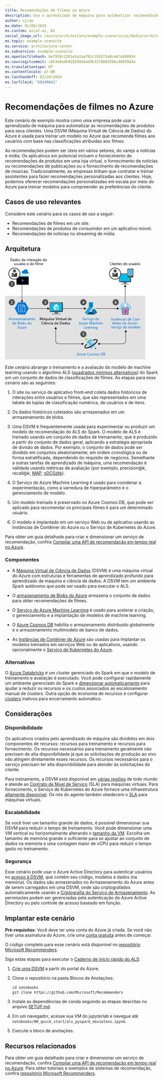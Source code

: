 ```yaml
---
title: Recomendações de filmes no Azure
description: Use o aprendizado de máquina para automatizar recomendações de filmes, produtos ou qualquer outro item usando o aprendizado de máquina e as DSVM (Máquinas Virtuais de Ciência de Dados) do Azure para treinar um modelo no Azure.
author: njray
ms.date: 01/09/2019
ms.custom: azcat-ai, AI
social_image_url: /azure/architecture/example-scenario/ai/media/architecture-movie-recommender.png
ms.topic: example-scenario
ms.service: architecture-center
ms.subservice: example-scenario
ms.openlocfilehash: be7959c1201e3a2aaf92c192d73a0ca47a990934
ms.sourcegitcommit: c053e6edb429299a0ad9b327888d596c48859d4a
ms.translationtype: HT
ms.contentlocale: pt-BR
ms.lasthandoff: 03/20/2019
ms.locfileid: "58249641"
---
```

# <a name="movie-recommendations-on-azure"></a>Recomendações de filmes no Azure

Este cenário de exemplo mostra como uma empresa pode usar o aprendizado de máquina para automatizar as recomendações de produtos para seus clientes. Uma DSVM (Máquina Virtual de Ciência de Dados) do Azure é usada para treinar um modelo no Azure que recomenda filmes aos usuários com base nas classificações atribuídas aos filmes.

As recomendações podem ser úteis em vários setores, do varejo a notícias e mídia. Os aplicativos em potencial incluem o fornecimento de recomendações de produtos em uma loja virtual, o fornecimento de notícias ou recomendações de publicações ou o fornecimento de recomendações de músicas. Tradicionalmente, as empresas tinham que contratar e treinar assistentes para fazer recomendações personalizadas aos clientes. Hoje, podemos oferecer recomendações personalizadas em escala por meio do Azure para treinar modelos para compreender as preferências do cliente.

## <a name="relevant-use-cases"></a>Casos de uso relevantes

Considere este cenário para os casos de uso a seguir:

* Recomendações de filmes em um site.
* Recomendações de produtos de consumidor em um aplicativo móvel.
* Recomendações de notícias no streaming de mídia.

## <a name="architecture"></a>Arquitetura

![Arquitetura de um modelo de machine learning para treinamento de recomendações de filmes][architecture]

Este cenário abrange o treinamento e a avaliação do modelo de machine learning usando o algoritmo ALS ([quadrados mínimos alternativos][als]) do Spark em um conjunto de dados de classificações de filmes. As etapas para esse cenário são as seguintes:

1. O site ou serviço de aplicativo front-end coleta dados históricos de interações entre usuários e filmes, que são representados em uma tabela de tuplas de classificação numérica, de usuários e de itens.

2. Os dados históricos coletados são armazenados em um armazenamento de blobs.

3. Uma DSVM é frequentemente usada para experimentar ou produzir um modelo de recomendação do ALS do Spark. O modelo de ALS é treinado usando um conjunto de dados de treinamento, que é produzido a partir do conjunto de dados geral, aplicando a estratégia apropriada de divisão de dados. Por exemplo, o conjunto de dados pode ser dividido em conjuntos aleatoriamente, em ordem cronológica ou de forma estratificada, dependendo do requisito de negócios. Semelhante a outras tarefas de aprendizado de máquina, uma recomendação é validada usando métricas de avaliação (por exemplo, precision\@*k*, recall\@*k*, [MAP][map], [nDCG\@k][ndcg]).

4. O Serviço do Azure Machine Learning é usado para coordenar a experimentação, como a varredura de hiperparâmetro e o gerenciamento de modelo.

5. Um modelo treinado é preservado no Azure Cosmos DB, que pode ser aplicado para recomendar os principais filmes *k* para um determinado usuário.

6. O modelo é implantado em um serviço Web ou de aplicativo usando as Instâncias de Contêiner do Azure ou o Serviço de Kubernetes do Azure.

Para obter um guia detalhado para criar e dimensionar um serviço de recomendação, confira [Compilar uma API de recomendação em tempo real no Azure][ref-arch].

### <a name="components"></a>Componentes

* A [Máquina Virtual de Ciência de Dados][dsvm] (DSVM) é uma máquina virtual do Azure com estruturas e ferramentas de aprendizado profundo para aprendizado de máquina e ciência de dados. A DSVM tem um ambiente Spark autônomo que pode ser usado para executar o ALS.

* O [armazenamento de Blobs do Azure][blob] armazena o conjunto de dados para obter recomendações de filmes.

* O [Serviço do Azure Machine Learning][mls] é usado para acelerar a criação, o gerenciamento e a implantação de modelos de machine learning.

* O [Azure Cosmos DB][cosmosdb] habilita o armazenamento distribuído globalmente e o armazenamento multimodelo de banco de dados.

* As [Instâncias de Contêiner do Azure][aci] são usadas para implantar os modelos treinados em serviços Web ou de aplicativos, usando opcionalmente o [Serviço de Kubernetes do Azure][aks].

### <a name="alternatives"></a>Alternativas

O [Azure Databricks][databricks] é um cluster gerenciado do Spark em que o modelo de treinamento e avaliação é executado. Você pode configurar rapidamente um ambiente gerenciado do Spark e [dimensionar automaticamente][autoscale] para ajudar a reduzir os recursos e os custos associados ao escalonamento manual de clusters. Outra opção de economia de recursos é configurar [clusters][clusters] inativos para encerramento automático.

## <a name="considerations"></a>Considerações

### <a name="availability"></a>Disponibilidade

Os aplicativos criados pelo aprendizado de máquina são divididos em dois componentes de recursos: recursos para treinamento e recursos para fornecimento. Os recursos necessários para treinamento geralmente não precisam de alta disponibilidade já que as solicitações de produção ao vivo não atingem diretamente esses recursos. Os recursos necessários para o serviço precisam ter alta disponibilidade para atender às solicitações do cliente.

Para treinamento, a DSVM está disponível em [várias regiões][regions] de todo mundo e atende ao [Contrato de Nível de Serviço][sla] (SLA) para máquinas virtuais. Para fornecimento, o Serviço de Kubernetes do Azure fornece uma infraestrutura [altamente disponível][ha]. Os nós do agente também obedecem o [SLA][sla-aks] para máquinas virtuais.

### <a name="scalability"></a>Escalabilidade

Se você tiver um tamanho grande de dados, é possível dimensionar sua DSVM para reduzir o tempo de treinamento. Você pode dimensionar uma VM vertical ou horizontalmente alterando o [tamanho da VM][vm-size]. Escolha um tamanho de memória grande o suficiente para se ajustar ao conjunto de dados na memória e uma contagem maior de vCPU para reduzir o tempo gasto no treinamento.

### <a name="security"></a>Segurança

Esse cenário pode usar o Azure Active Directory para autenticar usuários no [acesso à DSVM][dsvm-id], que contém seu código, modelos e dados (na memória). Os dados são armazenados no Armazenamento do Azure antes de serem carregados em uma DSVM, onde são criptografados automaticamente usando a [Criptografia do Serviço de Armazenamento][storage-security]. As permissões podem ser gerenciadas pela autenticação do Azure Active Directory ou pelo controle de acesso baseado em função.

## <a name="deploy-this-scenario"></a>Implantar este cenário

**Pré-requisitos**: Você deve ter uma conta do Azure já criada. Se você não tiver uma assinatura do Azure, crie uma [conta gratuita][free] antes de começar.

O código completo para esse cenário está disponível no [repositório Microsoft Recommenders][github].

Siga estas etapas para executar o [Caderno de início rápido do ALS][notebook]:

1. [Crie uma DSVM][dsvm-ubuntu] a partir do portal do Azure.

2. Clone o repositório na pasta Blocos de Anotações:

    ```shell
    cd notebooks
    git clone https://github.com/Microsoft/Recommenders
    ```

3. Instale as dependências de conda seguindo as etapas descritas no arquivo [SETUP.md][setup].

4. Em um navegador, acesse sua VM do jupyterlab e navegue até `notebooks/00_quick_start/als_pyspark_movielens.ipynb`.

5. Execute o bloco de anotações.

## <a name="related-resources"></a>Recursos relacionados

Para obter um guia detalhado para criar e dimensionar um serviço de recomendação, confira [Compilar uma API de recomendação em tempo real no Azure][ref-arch]. Para obter tutoriais e exemplos de sistemas de recomendação, confira [repositório Microsoft Recommenders][github].

[architecture]: ./media/architecture-movie-recommender.png
[aci]: /azure/container-instances/container-instances-overview
[aad]: /azure/active-directory-b2c/active-directory-b2c-overview
[aks]: /azure/aks/intro-kubernetes
[als]: https://spark.apache.org/docs/latest/ml-collaborative-filtering.html
[autoscale]: https://docs.azuredatabricks.net/user-guide/clusters/sizing.html#autoscaling
[blob]: /azure/storage/blobs/storage-blobs-introduction
[clusters]: https://docs.azuredatabricks.net/user-guide/clusters/configure.html
[cosmosdb]: /azure/cosmos-db/introduction
[databricks]: /azure/azure-databricks/what-is-azure-databricks
[dsvm]: /azure/machine-learning/data-science-virtual-machine/overview
[dsvm-id]: /azure/machine-learning/data-science-virtual-machine/dsvm-common-identity
[dsvm-ubuntu]: /azure/machine-learning/data-science-virtual-machine/dsvm-ubuntu-intro
[free]: https://azure.microsoft.com/free/?WT.mc_id=A261C142F
[github]: https://github.com/Microsoft/Recommenders
[ha]: /azure/aks/container-service-quotas
[map]: https://en.wikipedia.org/wiki/Evaluation_measures_(information_retrieval)
[mls]: /azure/machine-learning/service/
[n-tier]: /azure/architecture/reference-architectures/n-tier/n-tier-cassandra
[ndcg]: https://en.wikipedia.org/wiki/Discounted_cumulative_gain
[notebook]: https://github.com/Microsoft/Recommenders/notebooks/00_quick_start/als_pyspark_movielens.ipynb
[ref-arch]: /azure/architecture/reference-architectures/ai/real-time-recommendation
[regions]: https://azure.microsoft.com/en-us/global-infrastructure/services/?products=virtual-machines&regions=all
[resiliency]: /azure/architecture/resiliency/
[sec-docs]: /azure/security/
[setup]: https://github.com/Microsoft/Recommenders/blob/master/SETUP.md%60
[sla]: https://azure.microsoft.com/en-us/support/legal/sla/virtual-machines/v1_8/
[sla-aks]: https://azure.microsoft.com/en-us/support/legal/sla/kubernetes-service/v1_0/
[storage-security]: /azure/storage/common/storage-service-encryption
[vm-size]: /azure/virtual-machines/virtual-machines-linux-change-vm-size
